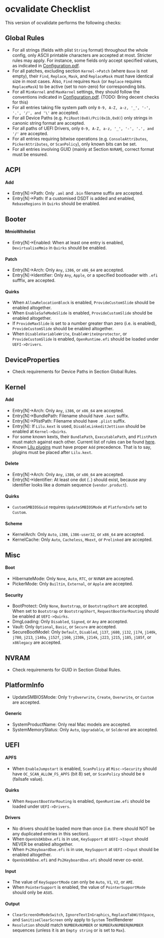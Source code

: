 ocvalidate Checklist
====================

This version of ocvalidate performs the following checks:

## Global Rules
- For all strings (fields with plist `String` format) throughout the whole config, only ASCII printable characters are accepted at most. Stricter rules may apply. For instance, some fields only accept specified values, as indicated in [Configuration.pdf](https://github.com/acidanthera/OpenCorePkg/blob/master/Docs/Configuration.pdf).
- For all patches, excluding section `Kernel->Patch` (where `Base` is not empty), their `Find`, `Replace`, `Mask`, and `ReplaceMask` must have identical size in most cases. Also, `Find` requires `Mask` (or `Replace` requires `ReplaceMask`) to be active (set to non-zero) for corresponding bits.
- For all `MinKernel` and `MaxKernel` settings, they should follow the conventions indicated in [Configuration.pdf](https://github.com/acidanthera/OpenCorePkg/blob/master/Docs/Configuration.pdf). (TODO: Bring decent checks for this)
- For all entries taking file system path only `0-9, A-Z, a-z, '_', '-', '.', '/', and '\'` are accepted.
- For all Device Paths (e.g. `PciRoot(0x0)/Pci(0x1b,0x0)`) only strings in canonic string format are accepted.
- For all paths of UEFI Drivers, only `0-9, A-Z, a-z, '_', '-', '.', and '/'` are accepted.
- For all entries requiring bitwise operations (e.g. `ConsoleAttributes`, `PickerAttributes`, or `ScanPolicy`), only known bits can be set.
- For all entries involving GUID (mainly at Section `NVRAM`), correct format must be ensured.

## ACPI
#### Add
- Entry[N]->Path: Only `.aml` and `.bin` filename suffix are accepted.
- Entry[N]->Path: If a customised DSDT is added and enabled, `RebaseRegions` in `Quirks` should be enabled.

## Booter
#### MmioWhitelist
- Entry[N]->Enabled: When at least one entry is enabled, `DevirtualiseMmio` in `Quirks` should be enabled.
#### Patch
- Entry[N]->Arch: Only `Any`, `i386`, or `x86_64` are accepted.
- Entry[N]->Identifier: Only `Any`, `Apple`, or a specified bootloader with `.efi` sufffix, are accepted.
#### Quirks
- When `AllowRelocationBlock` is enabled, `ProvideCustomSlide` should be enabled altogether.
- When `EnableSafeModeSlide` is enabled, `ProvideCustomSlide` should be enabled altogether.
- If `ProvideMaxSlide` is set to a number greater than zero (i.e. is enabled), `ProvideCustomSlide` should be enabled altogether.
- When `DisableVariableWrite`, `EnableWriteUnprotector`, or `ProvideCustomSlide` is enabled, `OpenRuntime.efi` should be loaded under `UEFI->Drivers`.

## DeviceProperties
- Check requirements for Device Paths in Section Global Rules.

## Kernel
#### Add
- Entry[N]->Arch: Only `Any`, `i386`, or `x86_64` are accepted.
- Entry[N]->BundlePath: Filename should have `.kext` suffix.
- Entry[N]->PlistPath: Filename should have `.plist` suffix.
- Entry[N]: If `Lilu.kext` is used, `DisableLinkeditJettison` should be enabled at `Kernel->Quirks`.
- For some known kexts, their `BundlePath`, `ExecutablePath`, and `PlistPath` must match against each other. Current list of rules can be found [here](https://github.com/acidanthera/OpenCorePkg/blob/master/Utilities/ocvalidate/ValidateKernel.c).
- Known [Lilu plugins](https://github.com/acidanthera/Lilu/blob/master/KnownPlugins.md) must have proper `Add` precedence. That is to say, plugins must be placed after `Lilu.kext`.
#### Delete
- Entry[N]->Arch: Only `Any`, `i386`, or `x86_64` are accepted.
- Entry[N]->Identifier: At least one dot (`.`) should exist, because any identifier looks like a domain sequence (`vendor.product`).
#### Quirks
- `CustomSMBIOSGuid` requires `UpdateSMBIOSMode` at `PlatformInfo` set to `Custom`.
#### Scheme
- KernelArch: Only `Auto`, `i386`, `i386-user32`, or `x86_64` are accepted.
- KernelCache: Only `Auto`, `Cacheless`, `Mkext`, or `Prelinked` are accepted.

## Misc
#### Boot
- HibernateMode: Only `None`, `Auto`, `RTC`, or `NVRAM` are accepted.
- PickerMode: Only `Builtin`, `External`, or `Apple` are accepted.
#### Security
- BootProtect: Only `None`, `Bootstrap`, or `BootstrapShort` are accepted. When set to `Bootstrap` or `BootstrapShort`, `RequestBootVarRouting` should be enabled at `UEFI->Quirks`.
- DmgLoading: Only `Disabled`, `Signed`, or `Any` are accepted.
- Vault: Only `Optional`, `Basic`, or `Secure` are accepted.
- SecureBootModel: Only `Default`, `Disabled`, `j137`, `j680`, `j132`, `j174`, `j140k`, `j780`, `j213`, `j140a`, `j152f`, `j160`, `j230k`, `j214k`, `j223`, `j215`, `j185`, `j185f`, or `x86legacy` are accepted.

## NVRAM
- Check requirements for GUID in Section Global Rules.

## PlatformInfo
- UpdateSMBIOSMode: Only `TryOverwrite`, `Create`, `Overwrite`, or `Custom` are accepted.
#### Generic
- SystemProductName: Only real Mac models are accepted.
- SystemMemoryStatus: Only `Auto`, `Upgradable`, or `Soldered` are accepted.

## UEFI
#### APFS
- When `EnableJumpstart` is enabled, `ScanPolicy` at `Misc->Security` should have `OC_SCAN_ALLOW_FS_APFS` (bit 8) set, or `ScanPolicy` should be `0` (failsafe value).
#### Quirks
- When `RequestBootVarRouting` is enabled, `OpenRuntime.efi` should be loaded under `UEFI->Drivers`.
#### Drivers
- No drivers should be loaded more than once (i.e. there should NOT be any duplicated entries in this section).
- When `OpenUsbKbDxe.efi` is in use, `KeySupport` at `UEFI->Input` should NEVER be enabled altogether.
- When `Ps2KeyboardDxe.efi` is in use, `KeySupport` at `UEFI->Input` should be enabled altogether.
- `OpenUsbKbDxe.efi` and `Ps2KeyboardDxe.efi` should never co-exist.
#### Input
- The value of `KeySupportMode` can only be `Auto`, `V1`, `V2`, or `AMI`.
- When `PointerSupport` is enabled, the value of `PointerSupportMode` should only be `ASUS`.
#### Output
- `ClearScreenOnModeSwitch`, `IgnoreTextInGraphics`, `ReplaceTabWithSpace`, and `SanitiseClearScreen` only apply to `System` TextRenderer
- `Resolution` should match `NUMBERxNUMBER` or `NUMBERxNUMBER@NUMBER` sequences (unless it is an `Empty string` or is set to `Max`).
